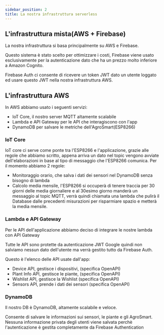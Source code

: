 ```yaml
---
sidebar_position: 2
title: La nostra infrastruttura serverless
---
```


## L'infrastruttura mista(AWS + Firebase)

La nostra infrastruttura si basa principalmente su AWS e Firebase.

Questo sistema è stato scelto per ottimizzare i costi, Firebase viene usato esclusivamente per la autenticazione dato che ha un prezzo molto inferiore a Amazon Cognito. 

Firebase Auth ci consente di ricevere un token JWT dato un utente loggato ed usare questo JWT nella nostra infrastruttura AWS.

## L'infrastruttura AWS

In AWS abbiamo usato i seguenti servizi:

- IoT Core, il nostro server MQTT altamente scalabile
- Lambda e API Gateway per le API che interagiscono con l'app
- DynamoDB per salvare le metriche dell'AgroSmart(ESP8266)


### IoT Core

IoT core ci serve come ponte tra l'ESP8266 e l'applicazione, grazie alle regole che abbiamo scritto, appena arriva un dato nel topic vengono avviate dell'elaborazioni in base al tipo di messaggio che l'ESP8266 comunica. Per il momento abbiamo 2 regole:

- Monitoraggio orario, che salva i dati dei sensori nel DynamoDB senza bisogno di lambda
- Calcolo media mensile, l'ESP8266 si occuperà di tenere traccia per 30 giorni delle media giornaliere e al 30esimo giorno manderà un messaggio al topic MQTT, verrà quindi chiamata una lambda che pulirà il Database dalle precedenti misurazioni per risparmiare spazio e metterà la media mensile.

### Lambda e API Gateway

Per le API dell'applicazione abbiamo deciso di integrare le nostre lambda con API Gateway

Tutte le API sono protette da autenticazione JWT Google quindi non salviamo nessun dato dell'utente ma verrà gestito tutto da Firebase Auth.

Questo è l'elenco delle API usate dall'app:

- Device API, gestisce i dispositivi, (specifica OpenAPI)
- Plant Info API, gestisce le piante, (specifica OpenAPI)
- Wishlist API, gestisce la Wishlist (specifica OpenAPI)
- Sensors API, prende i dati dei sensori (specifica OpenAPI)

### DynamoDB

Il nostro DB è DynamoDB, altamente scalabile e veloce.

Consente di salvare le informazioni sui sensori, le piante e gli AgroSmart. Nessuna informazione privata degli utenti viene salvata perchè l'autenticazione è gestita completamente da Firebase Authentication
